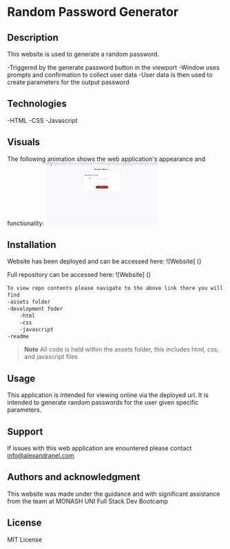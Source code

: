 # Random Password Generator

## Description

This website is used to generate a random password. 

-Triggered by the generate password button in the viewport
-Window uses prompts and confirmation to collect user data
-User data is then used to create parameters for the output password


## Technologies


-HTML
-CSS
-Javascript 


## Visuals

The following animation shows the web application's appearance and functionality:
![Website view](./Assets/screen%20record%20generate%20password.gif)


## Installation

Website has been deployed and can be accessed here:
![Website] ()

Full repository can be accessed here:
![Website] ()

```
To view repo contents please navigate to the above link there you will find
-assets folder
-development foder
    -html
    -css
    -javascript
-readme

```

>**Note** All code is held within the assets folder, this includes html, css, and javascript files

## Usage

This application is intended for viewing online via the deployed url. It is intended to generate random passwords for the user given specific parameters.

## Support

If issues with this web application are enountered please contact info@alexandranel.com

## Authors and acknowledgment

This website was made under the guidance and with significant assistance from the team at MONASH UNI Full Stack Dev Bootcamp

## License

MIT License